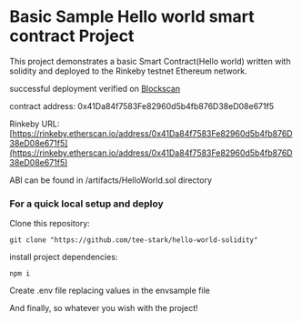 # Basic Sample Hello world smart contract Project

This project demonstrates a basic Smart Contract(Hello world) written with solidity and deployed to the Rinkeby testnet Ethereum network.

successful deployment verified on [Blockscan](https://blockscan.com/address/0x41Da84f7583Fe82960d5b4fb876D38eD08e671f5)

contract address: 0x41Da84f7583Fe82960d5b4fb876D38eD08e671f5

Rinkeby URL: [https://rinkeby.etherscan.io/address/0x41Da84f7583Fe82960d5b4fb876D38eD08e671f5](https://rinkeby.etherscan.io/address/0x41Da84f7583Fe82960d5b4fb876D38eD08e671f5)

ABI can be found in /artifacts/HelloWorld.sol directory

### For a quick local setup and deploy
Clone this repository: 
```
git clone "https://github.com/tee-stark/hello-world-solidity"
```
install project dependencies:
```
npm i
```
Create .env file replacing values in the envsample file

And finally, so whatever you wish with the project!
